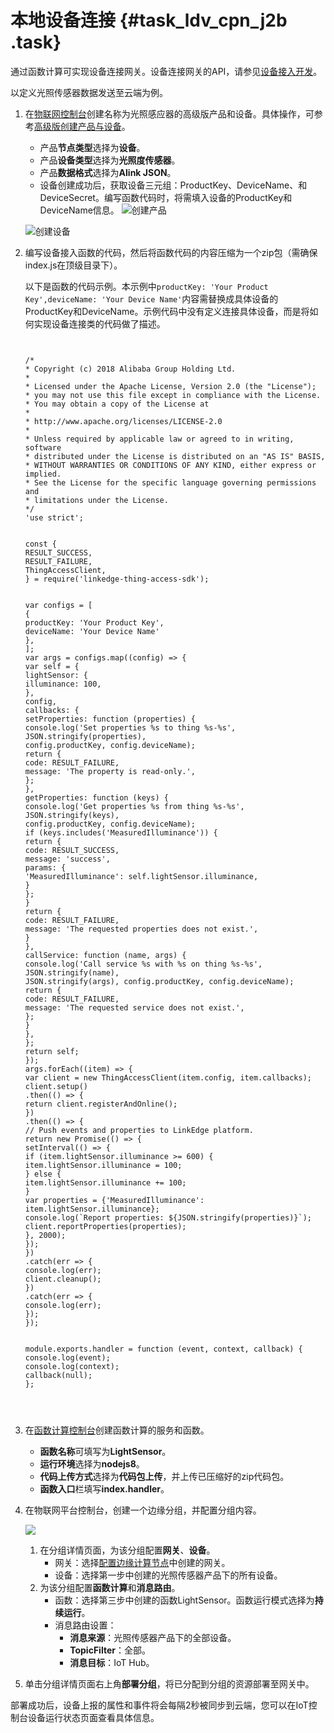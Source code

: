 # 本地设备连接 {#task_ldv_cpn_j2b .task}

通过函数计算可实现设备连接网关。设备连接网关的API，请参见[设备接入开发](../../../../cn.zh-CN/开发指南/边缘开发指南/设备接入开发/设备接入开发综合示例.md#)。

以定义光照传感器数据发送至云端为例。

1.  在[物联网控制台](https://iot.console.aliyun.com/)创建名称为光照感应器的高级版产品和设备。具体操作，可参考[高级版创建产品与设备](../../../../cn.zh-CN/用户指南/创建产品与设备/高级版/创建产品.md#)。 

    -   产品**节点类型**选择为**设备**。
    -   产品**设备类型**选择为**光照度传感器**。
    -   产品**数据格式**选择为**Alink JSON**。
    -   设备创建成功后，获取设备三元组：ProductKey、DeviceName、和DeviceSecret。编写函数代码时，将需填入设备的ProductKey和DeviceName信息。
    ![](images/6951_zh-CN.png "创建产品")

    ![](images/6953_zh-CN.png "创建设备")

2.  编写设备接入函数的代码，然后将函数代码的内容压缩为一个zip包（需确保index.js在顶级目录下）。 

    以下是函数的代码示例。本示例中`productKey: 'Your Product Key',deviceName: 'Your Device Name'`内容需替换成具体设备的ProductKey和DeviceName。示例代码中没有定义连接具体设备，而是将如何实现设备连接类的代码做了描述。

    ```
    
    
    /*
    * Copyright (c) 2018 Alibaba Group Holding Ltd.
    *
    * Licensed under the Apache License, Version 2.0 (the "License");
    * you may not use this file except in compliance with the License.
    * You may obtain a copy of the License at
    *
    * http://www.apache.org/licenses/LICENSE-2.0
    *
    * Unless required by applicable law or agreed to in writing, software
    * distributed under the License is distributed on an "AS IS" BASIS,
    * WITHOUT WARRANTIES OR CONDITIONS OF ANY KIND, either express or implied.
    * See the License for the specific language governing permissions and
    * limitations under the License.
    */
    'use strict';
    
    
    const {
    RESULT_SUCCESS,
    RESULT_FAILURE,
    ThingAccessClient,
    } = require('linkedge-thing-access-sdk');
    
    
    var configs = [
    {
    productKey: 'Your Product Key',
    deviceName: 'Your Device Name'
    },
    ];
    var args = configs.map((config) => {
    var self = {
    lightSensor: {
    illuminance: 100,
    },
    config,
    callbacks: {
    setProperties: function (properties) {
    console.log('Set properties %s to thing %s-%s', JSON.stringify(properties),
    config.productKey, config.deviceName);
    return {
    code: RESULT_FAILURE,
    message: 'The property is read-only.',
    };
    },
    getProperties: function (keys) {
    console.log('Get properties %s from thing %s-%s', JSON.stringify(keys),
    config.productKey, config.deviceName);
    if (keys.includes('MeasuredIlluminance')) {
    return {
    code: RESULT_SUCCESS,
    message: 'success',
    params: {
    'MeasuredIlluminance': self.lightSensor.illuminance,
    }
    };
    }
    return {
    code: RESULT_FAILURE,
    message: 'The requested properties does not exist.',
    }
    },
    callService: function (name, args) {
    console.log('Call service %s with %s on thing %s-%s', JSON.stringify(name),
    JSON.stringify(args), config.productKey, config.deviceName);
    return {
    code: RESULT_FAILURE,
    message: 'The requested service does not exist.',
    };
    }
    },
    };
    return self;
    });
    args.forEach((item) => {
    var client = new ThingAccessClient(item.config, item.callbacks);
    client.setup()
    .then(() => {
    return client.registerAndOnline();
    })
    .then(() => {
    // Push events and properties to LinkEdge platform.
    return new Promise(() => {
    setInterval(() => {
    if (item.lightSensor.illuminance >= 600) {
    item.lightSensor.illuminance = 100;
    } else {
    item.lightSensor.illuminance += 100;
    }
    var properties = {'MeasuredIlluminance': item.lightSensor.illuminance};
    console.log(`Report properties: ${JSON.stringify(properties)}`);
    client.reportProperties(properties);
    }, 2000);
    });
    })
    .catch(err => {
    console.log(err);
    client.cleanup();
    })
    .catch(err => {
    console.log(err);
    });
    });
    
    
    module.exports.handler = function (event, context, callback) {
    console.log(event);
    console.log(context);
    callback(null);
    };
    
    
    
    
    ```

3.  在[函数计算控制台](https://fc.console.aliyun.com/)创建函数计算的服务和函数。 
    -   **函数名称**可填写为**LightSensor**。
    -   **运行环境**选择为**nodejs8**。
    -   **代码上传方式**选择为**代码包上传**，并上传已压缩好的zip代码包。
    -   **函数入口**栏填写**index.handler**。
4.  在物联网平台控制台，创建一个边缘分组，并配置分组内容。 

    ![](http://static-aliyun-doc.oss-cn-hangzhou.aliyuncs.com/assets/img/15398/6955_zh-CN.png)

    1.  在分组详情页面，为该分组配置**网关**、**设备**。 
        -   网关：选择[配置边缘计算节点](cn.zh-CN/用户指南/配置边缘计算节点.md#)中创建的网关。
        -   设备：选择第一步中创建的光照传感器产品下的所有设备。
    2.  为该分组配置**函数计算**和**消息路由**。 
        -   函数：选择第三步中创建的函数LightSensor。函数运行模式选择为**持续运行**。
        -   消息路由设置：
            -   **消息来源**：光照传感器产品下的全部设备。
            -   **TopicFilter**：全部。
            -   **消息目标**：IoT Hub。
5.  单击分组详情页面右上角**部署分组**，将已分配到分组的资源部署至网关中。 

部署成功后，设备上报的属性和事件将会每隔2秒被同步到云端，您可以在IoT控制台设备运行状态页面查看具体信息。

